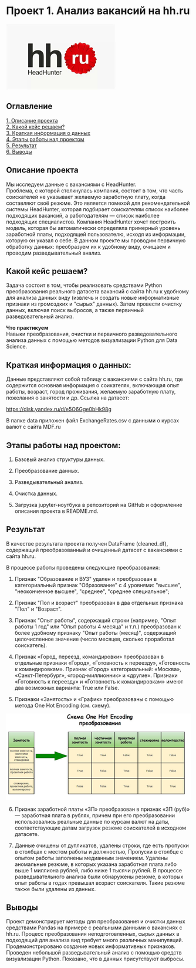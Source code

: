 # Проект 1. Анализ вакансий на hh.ru

<img src = https://raw.githubusercontent.com/AndreyRysistov/DatasetsForPandas/main/hh%20label.jpg alt="drawing" style="width:300px;">

## Оглавление  
[1. Описание проекта](.README.md#Описание-проекта)  
[2. Какой кейс решаем?](.README.md#Какой-кейс-решаем)  
[3. Краткая информация о данных](.README.md#Краткая-информация-о-данных)  
[4. Этапы работы над проектом](.README.md#Этапы-работы-над-проектом)  
[5. Результат](.README.md#Результат)    
[6. Выводы](.README.md#Выводы) 

## Описание проекта   
Мы исследуем данные с вакансиями с HeadHunter.  
Проблема, с которой столкнулась компания, состоит в том, что часть соискателей не указывает желаемую заработную плату, когда составляют своё резюме. Это является помехой для рекомендательной системы HeadHunter, которая подбирает соискателям список наиболее подходящих вакансий, а работодателям — список наиболее подходящих специалистов. Компания HeadHunter хочет построить модель, которая бы автоматически определяла примерный уровень заработной платы, подходящей пользователю, исходя из информации, которую он указал о себе. В данном проекте мы проводим первичную обработку данных: преобразуем их к удобному виду, очищаем и проводим разведывательный анализ.


## Какой кейс решаем?    
Задача состоит в том, чтобы реализовать средствами Python преобразования реального датасета вакансий с сайта hh.ru к удобному для анализа данных виду (извлечь и создать новые информативные признаки из громоздких и "сырых" данных). Затем провести очистку данных, включая поиск выбросов, а также первичный разведовательный анализ. 

**Что практикуем**     
Навыки преобразования, очистки и первичного разведовательного анализа данных с помощью методов визуализации Python для Data Science.

## Краткая информация о данных:

Данные представляют собой таблицу с вакансиями с сайта hh.ru, где содержится основная информация о соикателях, включающая опыт работы, возраст, город проживания, желаемую заработную плату, пожелания о занятости и др. Ссылка на датасет:

https://disk.yandex.ru/d/e5O6Gge0bHk98g

В папке data приложен файл ExchangeRates.csv с данными о курсах валют с сайта MDF.ru

## Этапы работы над проектом:

1) Базовый анализ структуры данных.

2) Преобразование данных.

3) Разведывательный анализ.

4) Очистка данных.

5) Загрузка jupyter-ноутбука в репозиторий на GitHub
и оформление описания проекта в README.md.


## Результат  

В качестве результата проекта получен DataFrame (cleaned_df), содержащий преобразованный и очищенный датасет с вакансиями с сайта hh.ru. 

В процессе работы проведены следующие преобразования:

1) Признак "Образование и ВУЗ" удален и преобразован в категориальный признак "Образование" с 4 уровнями: "высшее", "неоконченное высшее", "среднее", "среднее специальное";

2) Признак "Пол и возраст" преобразован в два отдельных признака "Пол" и "Возраст". 

3) Признак "Опыт работы", содержащий строки (например, "Опыт работы 1 год" или "Опыт работы 4 месяца" и т.п.) преобразован к более удобному признаку "Опыт работы (месяц)", содержащий целочисленное значение (число месяцев, сколько проработал соискатель).

4) Признак «Город, переезд, командировки» преобразован в
отдельные признаки «Город», «Готовность к переезду», «Готовность к командировкам». Признак «Город» категориальный: «Москва», «Санкт-Петербург», «город-миллионник» и «другие». Признаки «Готовность к переезду» и «Готовность к командировкам» имеют два возможных варианта: True или False.

5) Признаки «Занятость» и «График» преобразованы с помощью метода One Hot Encoding (см. схему).

<img src=https://raw.githubusercontent.com/AndreyRysistov/DatasetsForPandas/main/ohe.jpg>

6) Признак заработной платы «ЗП» преобразован в признак «ЗП (руб)» — заработная плата в рублях, причем при его преобразовании использовались реальные данные по курсам валют на даты, соответствующие датам загрузок резюме соискателей в исходном датасете.

7) Данные очищены от дупликатов, удалены строки, где есть пропуски в столбцах с местом работы и должностью,
Пропуски в столбце с опытом работы заполнены медианным значением. Удалены аномальные резюме, в которых указана заработная плата либо выше 1 миллиона рублей, либо ниже 1 тысячи рублей. В процессе разведывательного анализа были обнаружены резюме, в которых опыт работы в годах превышал возраст соискателя. Такие резюме также были удалены из данных.


## Выводы  

Проект демонстрирует методы для преобразования и очистки данных средствами Pandas на примере с реальными данными о вакансиях с hh.ru. Процесс преобразования неподготовленных, сырых данных в подходящий для анализа вид требует много различных манипуляций. Продемонстрировано создание новых информативных признаков. Проведен небольшой разведывательный анализ с помощью средств визуализации Python. Показано, что в данных присутствуют выбросы. 